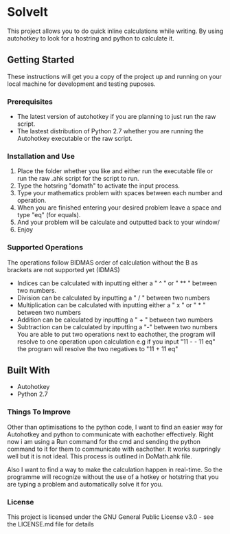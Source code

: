 # SolveIt
This project allows you to do quick inline calculations while writing. By using autohotkey to look for a hostring and python to calculate it. 

## Getting Started
These instructions will get you a copy of the project up and running on your local machine for development and testing puposes. 

### Prerequisites
* The latest version of autohotkey if you are planning to just run the raw script.
* The lastest distribution of Python 2.7 whether you are running the Autohotkey executable or the raw script.

### Installation and Use
1. Place the folder whether you like and either run the executable file or run the raw .ahk script for the script to run. 
2. Type the hotsring "domath" to activate the input process.
3. Type your mathematics problem with spaces between each number and operation.
4. When you are finished entering your desired problem leave a space and type "eq" (for equals).
5. And your problem will be calculate and outputted back to your window/
6. Enjoy

### Supported Operations
The operations follow BIDMAS order of calculation without the B as brackets are not supported yet (IDMAS)
* Indices can be calculated with inputting either a " ^ " or " ** " between two numbers.
* Division can be calculated by inputting a " / " between two numbers
* Multiplication can be calculated with inputting either a " x " or " * " between two numbers
* Addition can be calculated by inputting a " + " between two numbers
* Subtraction can be calculated by inputting a "-" between two numbers
You are able to put two operations next to eachother, the program will resolve to one operation upon calculation 
e.g if you input "11 - - 11 eq" the program will resolve the two negatives to "11 + 11 eq"  

## Built With
* Autohotkey
* Python 2.7 

### Things To Improve
Other than optimisations to the python code, I want to find an easier way for Autohotkey and python to communicate with eachother 
effectively. Right now i am using a Run command for the cmd and sending the python command to it for them to communicate with 
eachother. It works surpringly well but it is not ideal. This process is outlined in DoMath.ahk file. 

Also I want to find a way to make the calculation happen in real-time. So the programme will recognize without the use of a hotkey or hotstring 
that you are typing a problem and automatically solve it for you. 

### License
This project is licensed under the GNU General Public License v3.0 - see the LICENSE.md file for details
